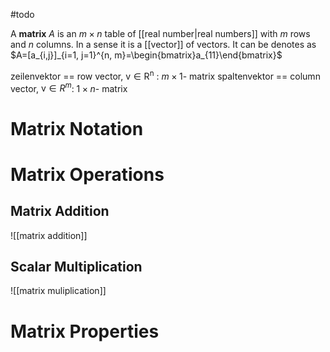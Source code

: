 #todo 

A **matrix** $A$ is an $m\times n$ table of [[real number|real numbers]] with $m$ rows and $n$ columns. In a sense it is a [[vector]] of vectors. It can be denotes as $A=[a_{i,j}]_{i=1, j=1}^{n, m}=\begin{bmatrix}a_{11}\end{bmatrix}$


zeilenvektor ==  row vector, $\mathrm{v \in R^n}$ : $m \times 1$- matrix
spaltenvektor == column vector, $\mathrm{v} \in R^m$: $1 \times n$- matrix

# Matrix Notation


# Matrix Operations

## Matrix Addition
![[matrix addition]]

## Scalar Multiplication
![[matrix muliplication]]



# Matrix Properties